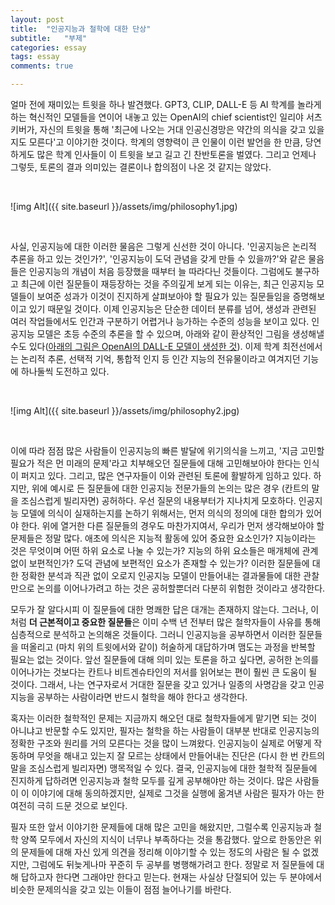 ```yaml
---
layout: post
title:  "인공지능과 철학에 대한 단상"
subtitle:   "부제"
categories: essay
tags: essay
comments: true

---
```


얼마 전에 재미있는 트윗을 하나 발견했다. GPT3, CLIP, DALL-E 등 AI 학계를 놀라게 하는 혁신적인 모델들을 연이어 내놓고 있는 OpenAI의 chief scientist인 일리야 서츠키버가, 자신의 트윗을 통해 '최근에 나오는 거대 인공신경망은 약간의 의식을 갖고 있을지도 모른다'고 이야기한 것이다. 학계의 영향력이 큰 인물이 이런 발언을 한 만큼, 당연하게도 많은 학계 인사들이 이 트윗을 보고 길고 긴 찬반토론을 벌였다. 그리고 언제나 그렇듯, 토론의 결과 의미있는 결론이나 합의점이 나온 것 같지는 않았다.

<br />

![img Alt]({{ site.baseurl }}/assets/img/philosophy1.jpg)

<br />

사실, 인공지능에 대한 이러한 물음은 그렇게 신선한 것이 아니다. '인공지능은 논리적 추론을 하고 있는 것인가?', '인공지능이 도덕 관념을 갖게 만들 수 있을까?'와 같은 물음들은 인공지능의 개념이 처음 등장했을 때부터 늘 따라다닌 것들이다. 그럼에도 불구하고 최근에 이런 질문들이 재등장하는 것을 주의깊게 보게 되는 이유는, 최근 인공지능 모델들이 보여준 성과가 이것이 진지하게 살펴보아야 할 필요가 있는 질문들임을 증명해보이고 있기 때문일 것이다. 이제 인공지능은 단순한 데이터 분류를 넘어, 생성과 관련된 여러 작업들에서도 인간과 구분하기 어렵거나 능가하는 수준의 성능을 보이고 있다. 인공지능 모델은 초등 수준의 추론을 할 수 있으며, 아래와 같이 환상적인 그림을 생성해낼 수도 있다([아래의 그림은 OpenAI의 DALL-E 모델이 생성한 것](https://openai.com/dall-e-2/)). 이제 학계 최전선에서는 논리적 추론, 선택적 기억, 통합적 인지 등 인간 지능의 전유물이라고 여겨지던 기능에 하나둘씩 도전하고 있다.

<br />

![img Alt]({{ site.baseurl }}/assets/img/philosophy2.jpg)

<br />

이에 따라 점점 많은 사람들이 인공지능의 빠른 발달에 위기의식을 느끼고, '지금 고민할 필요가 적은 먼 미래의 문제'라고 치부해오던 질문들에 대해 고민해보아야 한다는 인식이 퍼지고 있다. 그리고, 많은 연구자들이 이와 관련된 토론에 활발하게 임하고 있다. 하지만, 위에 예시로 든 질문들에 대한 인공지능 전문가들의 논의는 많은 경우 (칸트의 말을 조심스럽게 빌리자면) 공허하다. 우선 질문의 내용부터가 지나치게 모호하다. 인공지능 모델에 의식이 실재하는지를 논하기 위해서는, 먼저 의식의 정의에 대한 합의가 있어야 한다. 위에 열거한 다른 질문들의 경우도 마찬가지여서, 우리가 먼저 생각해보아야 할 문제들은 정말 많다. 애초에 의식은 지능적 활동에 있어 중요한 요소인가? 지능이라는 것은 무엇이며 어떤 하위 요소로 나눌 수 있는가? 지능의 하위 요소들은 매개체에 관계 없이 보편적인가?  도덕 관념에 보편적인 요소가 존재할 수 있는가? 이러한 질문들에 대한 정확한 분석과 직관 없이 오로지 인공지능 모델이 만들어내는 결과물들에 대한 관찰만으로 논의를 이어나가려고 하는 것은 공허할뿐더러 다분히 위험한 것이라고 생각한다.

모두가 잘 알다시피 이 질문들에 대한 명쾌한 답은 대개는 존재하지 않는다. 그러나, 이처럼 **더 근본적이고 중요한 질문들**은 이미 수백 년 전부터 많은 철학자들이 사유를 통해 심층적으로 분석하고 논의해온 것들이다. 그러니 인공지능을 공부하면서 이러한 질문들을 떠올리고 (마치 위의 트윗에서와 같이) 허술하게 대답하가며 맴도는 과정을 반복할 필요는 없는 것이다. 앞선 질문들에 대해 의미 있는 토론을 하고 싶다면,  공허한 논의를 이어나가는 것보다는 칸트나 비트겐슈타인의 저서를 읽어보는 편이 훨씬 큰 도움이 될 것이다. 그래서, 나는 연구자로서 거대한 질문을 갖고 있거나 일종의 사명감을 갖고 인공지능을 공부하는 사람이라면 반드시 철학을 해야 한다고 생각한다.

혹자는 이러한 철학적인 문제는 지금까지 해오던 대로 철학자들에게 맡기면 되는 것이 아니냐고 반문할 수도 있지만, 필자는 철학을 하는 사람들이 대부분 반대로 인공지능의 정확한 구조와 원리를 거의 모른다는 것을 많이 느껴왔다. 인공지능이 실제로 어떻게 작동하며 무엇을 해내고 있는지 잘 모르는 상태에서 만들어내는 진단은 (다시 한 번 칸트의 말을 조심스럽게 빌리자면) 맹목적일 수 있다. 결국, 인공지능에 대한 철학적 질문들에 진지하게 답하려면 인공지능과 철학 모두를 깊게 공부해야만 하는 것이다. 많은 사람들이 이 이야기에 대해 동의하겠지만, 실제로 그것을 실행에 옮겨낸 사람은 필자가 아는 한 여전히 극히 드문 것으로 보인다.

필자 또한 앞서 이야기한 문제들에 대해 많은 고민을 해왔지만, 그럴수록 인공지능과 철학 양쪽 모두에서 자신의 지식이 너무나 부족하다는 것을 통감했다. 앞으로 한동안은 위의 문제들에 대해 자신 있게 의견을 정리해 이야기할 수 있는 정도의 사람은 될 수 없겠지만, 그럼에도 뒤늦게나마 꾸준히 두 공부를 병행해가려고 한다. 정말로 저 질문들에 대해 답하고자 한다면 그래야만 한다고 믿는다. 현재는 사실상 단절되어 있는 두 분야에서 비슷한 문제의식을 갖고 있는 이들이 점점 늘어나기를 바란다.